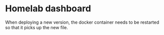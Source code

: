 # Homelab dashboard

When deploying a new version, the docker container needs to be restarted
so that it picks up the new file.
